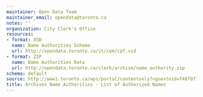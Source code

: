 ```yaml
---
maintainer: Open Data Team
maintainer_email: opendata@toronto.ca
notes: ''
organization: City Clerk's Office
resources:
- format: XSD
  name: Name Authorities Schema
  url: http://opendata.toronto.ca/it/com/cpf.xsd
- format: ZIP
  name: Name Authorities Data
  url: http://opendata.toronto.ca/clerk/archive/name_authority.zip
schema: default
source: http://www1.toronto.ca/wps/portal/contentonly?vgnextoid=f48f07105fe3c310VgnVCM10000071d60f89RCRD&vgnextchannel=1a66e03bb8d1e310VgnVCM10000071d60f89RCRD
title: Archives Name Authorities - List of Authorized Names
---
```

